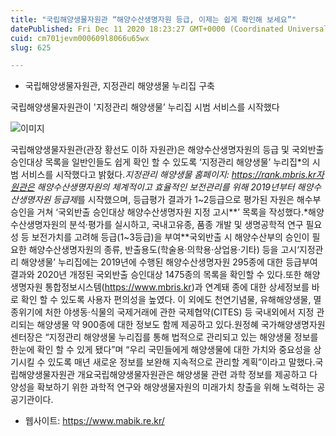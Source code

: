 ```yaml
---
title: "국립해양생물자원관 “해양수산생명자원 등급, 이제는 쉽게 확인해 보세요”"
datePublished: Fri Dec 11 2020 18:23:27 GMT+0000 (Coordinated Universal Time)
cuid: cm701jevm000609l8066u65wx
slug: 625

---
```



- 국립해양생물자원관, 지정관리 해양생물 누리집 구축

국립해양생물자원관이 '지정관리 해양생물’ 누리집 시범 서비스를 시작했다

![이미지](https://cdn.hashnode.com/res/hashnode/image/upload/v1739251670423/051a2907-41ff-4666-9f25-9f53a05c0306.jpeg)

국립해양생물자원관(관장 황선도 이하 자원관)은 해양수산생명자원의 등급 및 국외반출 승인대상 목록을 일반인들도 쉽게 확인 할 수 있도록 ‘지정관리 해양생물’ 누리집*의 시범 서비스를 시작했다고 밝혔다.*지정관리 해양생물 홈페이지: https://rank.mbris.kr자원관은 해양수산생명자원의 체계적이고 효율적인 보전관리를 위해 2019년부터 해양수산생명자원 등급제*를 시작했으며, 등급평가 결과가 1~2등급으로 평가된 자원은 해수부 승인을 거쳐 ‘국외반출 승인대상 해양수산생명자원 지정 고시**’ 목록을 작성했다.*해양수산생명자원의 분석·평가를 실시하고, 국내고유종, 품종 개발 및 생명공학적 연구 필요성 등 보전가치를 고려해 등급(1~3등급)을 부여**국외반출 시 해양수산부의 승인이 필요한 해양수산생명자원의 종류, 반출용도(학술용·의학용·상업용·기타) 등을 고시‘지정관리 해양생물’ 누리집에는 2019년에 수행된 해양수산생명자원 295종에 대한 등급부여 결과와 2020년 개정된 국외반출 승인대상 1475종의 목록을 확인할 수 있다.또한 해양생명자원 통합정보시스템(https://www.mbris.kr)과 연계돼 종에 대한 상세정보를 바로 확인 할 수 있도록 사용자 편의성을 높였다. 이 외에도 천연기념물, 유해해양생물, 멸종위기에 처한 야생동·식물의 국제거래에 관한 국제협약(CITES) 등 국내외에서 지정 관리되는 해양생물 약 900종에 대한 정보도 함께 제공하고 있다.원정혜 국가해양생명자원센터장은 “지정관리 해양생물 누리집를 통해 법적으로 관리되고 있는 해양생물 정보를 한눈에 확인 할 수 있게 됐다”며 “우리 국민들에게 해양생물에 대한 가치와 중요성을 상기시킬 수 있도록 매년 새로운 정보를 보완해 지속적으로 관리할 계획”이라고 말했다.국립해양생물자원관 개요국립해양생물자원관은 해양생물 관련 과학 정보를 제공하고 다양성을 확보하기 위한 과학적 연구와 해양생물자원의 미래가치 창출을 위해 노력하는 공공기관이다.

- 웹사이트: https://www.mabik.re.kr/
